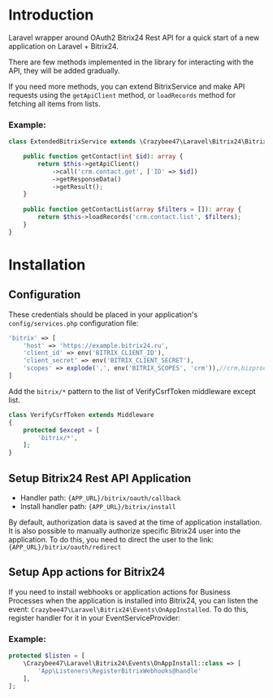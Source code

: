 # Introduction

Laravel wrapper around OAuth2 Bitrix24 Rest API for a quick start of a new application on Laravel + Bitrix24.

There are few methods implemented in the library for interacting with the API, they will be added gradually.

If you need more methods, you can extend BitrixService and make API requests using the `getApiClient` method, or `loadRecords` method for fetching all items from lists.

### Example:
```php
class ExtendedBitrixService extends \Crazybee47\Laravel\Bitrix24\BitrixService {

    public function getContact(int $id): array {
        return $this->getApiClient()
            ->call('crm.contact.get', ['ID' => $id])
            ->getResponseData()
            ->getResult();
    }
    
    public function getContactList(array $filters = []): array {
        return $this->loadRecords('crm.contact.list', $filters);
    }
}
```

# Installation

## Configuration

These credentials should be placed in your application's `config/services.php` configuration file:
```php
'bitrix' => [
    'host' => 'https://example.bitrix24.ru',
    'client_id' => env('BITRIX_CLIENT_ID'),
    'client_secret' => env('BITRIX_CLIENT_SECRET'),
    'scopes' => explode(',', env('BITRIX_SCOPES', 'crm')),//crm,bizproc,telephony
]
```

Add the `bitrix/*` pattern to the list of VerifyCsrfToken middleware except list.
```php
class VerifyCsrfToken extends Middleware
{
    protected $except = [
        'bitrix/*',
    ];
}
```

## Setup Bitrix24 Rest API Application

- Handler path: `{APP_URL}/bitrix/oauth/callback`
- Install handler path: `{APP_URL}/bitrix/install`
  
By default, authorization data is saved at the time of application installation. It is also possible to manually authorize specific Bitrix24 user into the application. To do this, you need to direct the user to the link: `{APP_URL}/bitrix/oauth/redirect`

## Setup App actions for Bitrix24

If you need to install webhooks or application actions for Business Processes when the application is installed into Bitrix24, you can listen the event: `Crazybee47\Laravel\Bitrix24\Events\OnAppInstalled`. To do this, register handler for it in your EventServiceProvider:

### Example:

```php
protected $listen = [
    \Crazybee47\Laravel\Bitrix24\Events\OnAppInstall::class => [
        'App\Listeners\RegisterBitrixWebhooks@handle'
    ],
];
```
